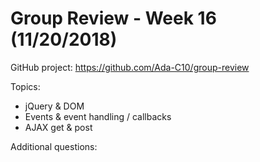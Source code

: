 # Group Review - Week 16 (11/20/2018)

GitHub project: https://github.com/Ada-C10/group-review

Topics:
* jQuery & DOM
* Events & event handling / callbacks
* AJAX get & post

Additional questions:
